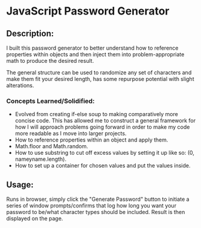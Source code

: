 # JavaScript Password Generator

## Description:
I built this password generator to better understand how to reference properties within objects and then inject them into problem-appropriate math to produce the desired result. 

The general structure can be used to randomize any set of characters and make them fit your desired length, has some repurpose potential with slight alterations. 

### Concepts Learned/Solidified:
- Evolved from creating if-else soup to making comparatively more concise code. This has allowed me to construct a general framework for how I will approach problems going forward in order to make my code more readable as I move into larger projects.
- How to reference properties within an object and apply them.
- Math.floor and Math.random.
- How to use substring to cut off excess values by setting it up like so: (0, nameyname.length).
- How to set up a container for chosen values and put the values inside. 
## Usage:
Runs in browser, simply click the "Generate Password" button to initiate a series of window prompts/confirms that log how long you want your password to be/what character types should be included. Result is then displayed on the page. 


